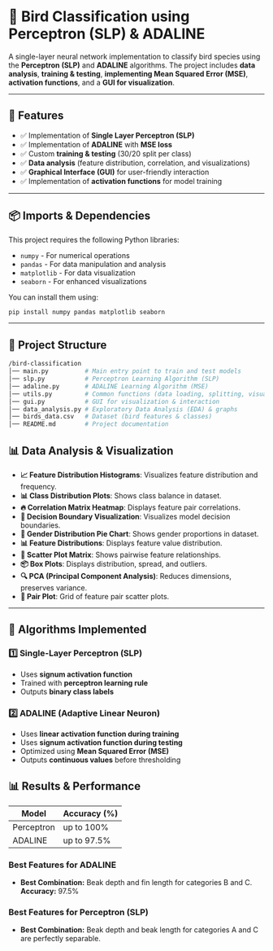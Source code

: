 # 🦜 Bird Classification using Perceptron (SLP) & ADALINE

A single-layer neural network implementation to classify bird species using the **Perceptron (SLP)** and **ADALINE** algorithms. The project includes **data analysis**, **training & testing**, **implementing Mean Squared Error (MSE)**, **activation functions**, and a **GUI for visualization**.

---

## 🚀 Features

- ✅ Implementation of **Single Layer Perceptron (SLP)**
- ✅ Implementation of **ADALINE** with **MSE loss**
- ✅ Custom **training & testing** (30/20 split per class)
- ✅ **Data analysis** (feature distribution, correlation, and visualizations)
- ✅ **Graphical Interface (GUI)** for user-friendly interaction
- ✅ Implementation of **activation functions** for model training

---

## 📦 Imports & Dependencies

This project requires the following Python libraries:

- `numpy` - For numerical operations
- `pandas` - For data manipulation and analysis
- `matplotlib` - For data visualization
- `seaborn` - For enhanced visualizations

You can install them using:

```bash
pip install numpy pandas matplotlib seaborn
```

---

## 📁 Project Structure

```bash
/bird-classification
│── main.py          # Main entry point to train and test models
│── slp.py           # Perceptron Learning Algorithm (SLP)
│── adaline.py       # ADALINE Learning Algorithm (MSE)
│── utils.py         # Common functions (data loading, splitting, visualization)
│── gui.py           # GUI for visualization & interaction
│── data_analysis.py # Exploratory Data Analysis (EDA) & graphs
│── birds_data.csv   # Dataset (bird features & classes)
│── README.md        # Project documentation
```

## 📊 Data Analysis & Visualization

- **📈 Feature Distribution Histograms**: Visualizes feature distribution and frequency.
- **📊 Class Distribution Plots**: Shows class balance in dataset.
- **🔥 Correlation Matrix Heatmap**: Displays feature pair correlations.
- **🧩 Decision Boundary Visualization**: Visualizes model decision boundaries.
- **🥧 Gender Distribution Pie Chart**: Shows gender proportions in dataset.
- **📊 Feature Distributions**: Displays feature value distribution.
- **🔗 Scatter Plot Matrix**: Shows pairwise feature relationships.
- **📦 Box Plots**: Displays distribution, spread, and outliers.
- **🔍 PCA (Principal Component Analysis)**: Reduces dimensions, preserves variance.
- **🔄 Pair Plot**: Grid of feature pair scatter plots.

---

## 🧠 Algorithms Implemented

### **1️⃣ Single-Layer Perceptron (SLP)**

- Uses **signum activation function**
- Trained with **perceptron learning rule**
- Outputs **binary class labels**

### **2️⃣ ADALINE (Adaptive Linear Neuron)**

- Uses **linear activation function during training**
- Uses **signum activation function during testing**
- Optimized using **Mean Squared Error (MSE)**
- Outputs **continuous values** before thresholding

## 📊 Results & Performance

| Model      | Accuracy (%) |
| ---------- | ------------ |
| Perceptron | up to 100%   |
| ADALINE    | up to 97.5%  |

### Best Features for ADALINE

- **Best Combination:** Beak depth and fin length for categories B and C.\
  **Accuracy:** 97.5%

### Best Features for Perceptron (SLP)

- **Best Combination:** Beak depth and beak length for categories A and C are perfectly separable.

